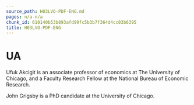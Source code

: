 ```yaml
---
source_path: H03LVO-PDF-ENG.md
pages: n/a-n/a
chunk_id: 610140b53b893afd99fc5b3b7f364d4cc03b6395
title: H03LVO-PDF-ENG
---
```

# UA

Ufuk Akcigit is an associate professor of economics at The University of Chicago, and a Faculty Research Fellow at the National Bureau of Economic Research.

John Grigsby is a PhD candidate at the University of Chicago.
